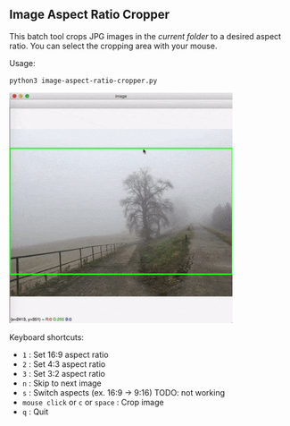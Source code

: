 Image Aspect Ratio Cropper
----------------------------

This batch tool crops JPG images in the *current folder* to a desired aspect ratio. You can select the cropping area with your mouse.

Usage:

```
python3 image-aspect-ratio-cropper.py
```

![screenshot](image-aspect-ratio-cropper.gif)

Keyboard shortcuts:
- `1` : Set 16:9 aspect ratio
- `2` : Set 4:3 aspect ratio
- `3` : Set 3:2 aspect ratio
- `n` : Skip to next image
- `s` : Switch aspects (ex. 16:9 -> 9:16) TODO: not working
- `mouse click` or `c` or `space` : Crop image
- `q` : Quit

